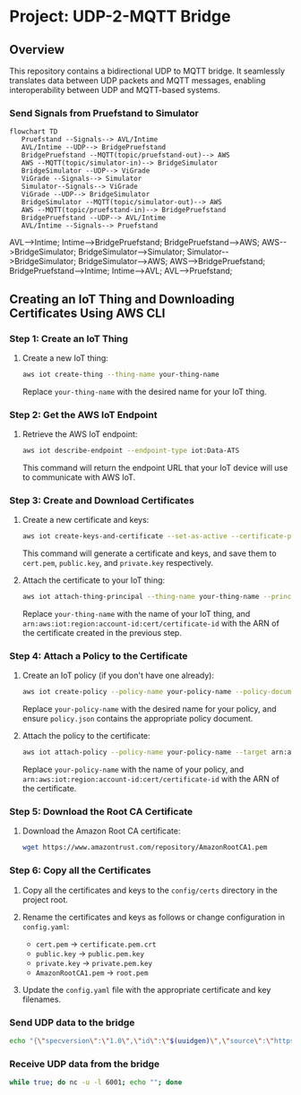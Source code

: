 # Project: UDP-2-MQTT Bridge

## Overview

This repository contains a bidirectional UDP to MQTT bridge. It seamlessly translates data between UDP packets and MQTT messages, enabling interoperability between UDP and MQTT-based systems.

### Send Signals from Pruefstand to Simulator

```mermaid
flowchart TD
   Pruefstand --Signals--> AVL/Intime
   AVL/Intime --UDP--> BridgePruefstand
   BridgePruefstand --MQTT(topic/pruefstand-out)--> AWS
   AWS --MQTT(topic/simulator-in)--> BridgeSimulator
   BridgeSimulator --UDP--> ViGrade
   ViGrade --Signals--> Simulator
   Simulator--Signals--> ViGrade
   ViGrade --UDP--> BridgeSimulator
   BridgeSimulator --MQTT(topic/simulator-out)--> AWS
   AWS --MQTT(topic/pruefstand-in)--> BridgePruefstand
   BridgePruefstand --UDP--> AVL/Intime
   AVL/Intime --Signals--> Pruefstand
```

AVL-->Intime;
Intime-->BridgePruefstand;
BridgePruefstand-->AWS;
AWS-->BridgeSimulator;
BridgeSimulator-->Simulator;
Simulator-->BridgeSimulator;
BridgeSimulator-->AWS;
AWS-->BridgePruefstand;
BridgePruefstand-->Intime;
Intime-->AVL;
AVL-->Pruefstand;

## Creating an IoT Thing and Downloading Certificates Using AWS CLI

### Step 1: Create an IoT Thing

1. Create a new IoT thing:

   ```sh
   aws iot create-thing --thing-name your-thing-name
   ```

   Replace `your-thing-name` with the desired name for your IoT thing.

### Step 2: Get the AWS IoT Endpoint

1. Retrieve the AWS IoT endpoint:

   ```sh
   aws iot describe-endpoint --endpoint-type iot:Data-ATS
   ```

   This command will return the endpoint URL that your IoT device will use to communicate with AWS IoT.

### Step 3: Create and Download Certificates

1. Create a new certificate and keys:

   ```sh
   aws iot create-keys-and-certificate --set-as-active --certificate-pem-outfile cert.pem --public-key-outfile public.key --private-key-outfile private.key
   ```

   This command will generate a certificate and keys, and save them to `cert.pem`, `public.key`, and `private.key` respectively.

2. Attach the certificate to your IoT thing:

   ```sh
   aws iot attach-thing-principal --thing-name your-thing-name --principal arn:aws:iot:region:account-id:cert/certificate-id
   ```

   Replace `your-thing-name` with the name of your IoT thing, and `arn:aws:iot:region:account-id:cert/certificate-id` with the ARN of the certificate created in the previous step.

### Step 4: Attach a Policy to the Certificate

1. Create an IoT policy (if you don't have one already):

   ```sh
   aws iot create-policy --policy-name your-policy-name --policy-document file://policy.json
   ```

   Replace `your-policy-name` with the desired name for your policy, and ensure `policy.json` contains the appropriate policy document.

2. Attach the policy to the certificate:

   ```sh
   aws iot attach-policy --policy-name your-policy-name --target arn:aws:iot:region:account-id:cert/certificate-id
   ```

   Replace `your-policy-name` with the name of your policy, and `arn:aws:iot:region:account-id:cert/certificate-id` with the ARN of the certificate.

### Step 5: Download the Root CA Certificate

1. Download the Amazon Root CA certificate:

   ```sh
   wget https://www.amazontrust.com/repository/AmazonRootCA1.pem
   ```

### Step 6: Copy all the Certificates

1. Copy all the certificates and keys to the `config/certs` directory in the project root.

2. Rename the certificates and keys as follows or change configuration in `config.yaml`:

   - `cert.pem` -> `certificate.pem.crt`
   - `public.key` -> `public.pem.key`
   - `private.key` -> `private.pem.key`
   - `AmazonRootCA1.pem` -> `root.pem`

3. Update the `config.yaml` file with the appropriate certificate and key filenames.

### Send UDP data to the bridge

```sh
echo "{\"specversion\":\"1.0\",\"id\":\"$(uuidgen)\",\"source\":\"https://bosch-engineering.com\",\"type\":\"com.bosch-engineering.ping\",\"datacontenttype\":\"application/json\",\"data\":{\"message\":\"ping\"}}" | socat - UDP-DATAGRAM:127.0.0.1:6000
```

### Receive UDP data from the bridge

```sh
while true; do nc -u -l 6001; echo ""; done
```
